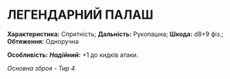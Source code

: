 ﻿# ЛЕГЕНДАРНИЙ ПАЛАШ

**Характеристика:** Спритність; **Дальність:** Рукопашна; **Шкода:** d8+9 фіз.; **Обтяження:** Одноручна

**Особливість:** ***Надійний:*** +1 до кидків атаки.

*Основна зброя - Тир 4*